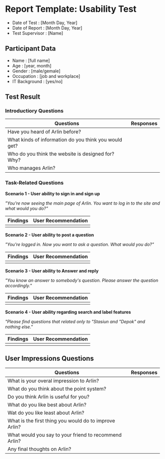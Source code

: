 Report Template: Usability Test
===============================

- Date of Test    :   [Month Day, Year]
- Date of Report  :   [Month Day, Year]
- Test Supervisor :   [Name]

## Participant Data

- Name          : [full name]
- Age           : [year, month] 
- Gender        : [male/gemale]
- Occupation    : [job and workplace]
- IT Background : [yes/no]

## Test Result

### Introductiory Questions

|  Questions                                           | Responses |
|------------------------------------------------------|-----------|
|Have you heard of Arlin before?                       |           |
|What kinds of information do you think you would get? |           |
|Who do you think the website is designed for? Why?    |           |
|Who manages Arlin?                                    |           |

### Task-Related Questions

**Scenario 1 - User ability to sign in and sign up**

*"You're now seeing the main page of Arlin. You want to log in to the site and what would you do?"*

|Findings|User Recommendation|
|--------|-------------------|
|        |                   |

**Scenario 2 - User ability to post a question**

*"You're logged in. Now you want to ask a question. What would you do?"*

|Findings|User Recommendation|
|--------|-------------------|
|        |                   |

**Scenario 3 - User ability to Answer and reply**

*"You know an answer to somebody's question. Please answer the question accordingly."*

|Findings|User Recommendation|
|--------|-------------------|
|        |                   |

**Scenario 4 - User ability regarding search and label features**

*"Please find questions that related only to "Stasiun and "Depok" and nothing else."*

|Findings|User Recommendation|
|--------|-------------------|
|        |                   |

## User Impressions Questions

|  Questions                                                | Responses |
|-----------------------------------------------------------|-----------|
|What is your overal impression to Arlin?                   |           |
|What do you think about the point system?                  |           |
|Do you think Arlin is useful for you?                      |           |
|What do you like best about Arlin?                         |           |
|Wat do you like least about Arlin?                         |           |
|What is the first thing you would do to improve Arlin?     |           |
|What would you say to your friend to recommend Arlin?      |           |
|Any final thoughts on Arlin?                               |           |
